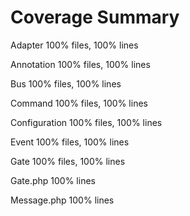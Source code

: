 Coverage Summary
========

Adapter         100% files, 100% lines

Annotation      100% files, 100% lines

Bus             100% files, 100% lines

Command         100% files, 100% lines

Configuration   100% files, 100% lines

Event           100% files, 100% lines

Gate            100% files, 100% lines

Gate.php        100% lines

Message.php     100% lines
